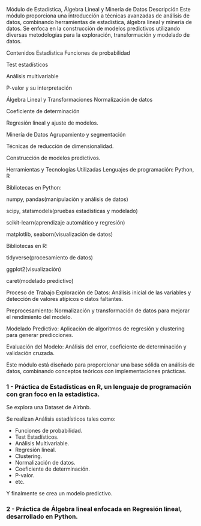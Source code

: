 Módulo de Estadística, Álgebra Lineal y Minería de Datos
Descripción
Este módulo proporciona una introducción a técnicas avanzadas de análisis de datos, combinando herramientas de estadística, álgebra lineal y minería de datos. Se enfoca en la construcción de modelos predictivos utilizando diversas metodologías para la exploración, transformación y modelado de datos.

Contenidos
Estadística
Funciones de probabilidad

Test estadísticos

Análisis multivariable

P-valor y su interpretación

Álgebra Lineal y Transformaciones
Normalización de datos

Coeficiente de determinación

Regresión lineal y ajuste de modelos.

Minería de Datos
Agrupamiento y segmentación

Técnicas de reducción de dimensionalidad.

Construcción de modelos predictivos.

Herramientas y Tecnologías Utilizadas
Lenguajes de programación: Python, R

Bibliotecas en Python:

numpy, pandas(manipulación y análisis de datos)

scipy, statsmodels(pruebas estadísticas y modelado)

scikit-learn(aprendizaje automático y regresión)

matplotlib, seaborn(visualización de datos)

Bibliotecas en R:

tidyverse(procesamiento de datos)

ggplot2(visualización)

caret(modelado predictivo)

Proceso de Trabajo
Exploración de Datos: Análisis inicial de las variables y detección de valores atípicos o datos faltantes.

Preprocesamiento: Normalización y transformación de datos para mejorar el rendimiento del modelo.

Modelado Predictivo: Aplicación de algoritmos de regresión y clustering para generar predicciones.

Evaluación del Modelo: Análisis del error, coeficiente de determinación y validación cruzada.

Este módulo está diseñado para proporcionar una base sólida en análisis de datos, combinando conceptos teóricos con implementaciones prácticas.




<h3>1 - Práctica de Estadísticas en R, un lenguaje de programación con gran foco en la estadística.</h1>
    <p>Se explora una Dataset de Airbnb.</p>
    <p>Se realizan Análisis estadísticos tales como:</p>
    <ul>
        <li>Funciones de probabilidad.</li>
        <li>Test Estadísticos.</li>
        <li>Análisis Multivariable.</li>
        <li>Regresión lineal.</li>
        <li>Clustering.</li>
        <li>Normalización de datos.</li>
        <li>Coeficiente de determinación.</li>
        <li>P-valor.</li>
        <li>etc.</li>
    </ul>
    <p>Y finalmente se crea un modelo predictivo.</p>
    <h3>2 - Práctica de Álgebra lineal enfocada en Regresión lineal, desarrollado en Python.</h1>
    
    

